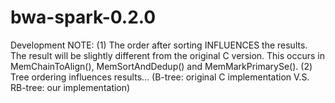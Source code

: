 bwa-spark-0.2.0
===============
Development NOTE:
(1) The order after sorting INFLUENCES the results. The result will be slightly different from the original C version.
    This occurs in MemChainToAlign(), MemSortAndDedup() and MemMarkPrimarySe().
(2) Tree ordering influences results... (B-tree: original C implementation  V.S. RB-tree: our implementation)
